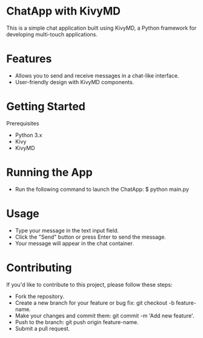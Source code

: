 # ChatApp with KivyMD
This is a simple chat application built using KivyMD, a Python framework for developing multi-touch applications.

# Features
- Allows you to send and receive messages in a chat-like interface.
- User-friendly design with KivyMD components.

# Getting Started

Prerequisites
  - Python 3.x
  - Kivy
  - KivyMD

# Running the App
- Run the following command to launch the ChatApp:
$ python main.py

# Usage

- Type your message in the text input field.
- Click the "Send" button or press Enter to send the message.
- Your message will appear in the chat container.

# Contributing

If you'd like to contribute to this project, please follow these steps:

  - Fork the repository.
  - Create a new branch for your feature or bug fix: git checkout -b feature-name.
  - Make your changes and commit them: git commit -m 'Add new feature'.
  - Push to the branch: git push origin feature-name.
  - Submit a pull request.


